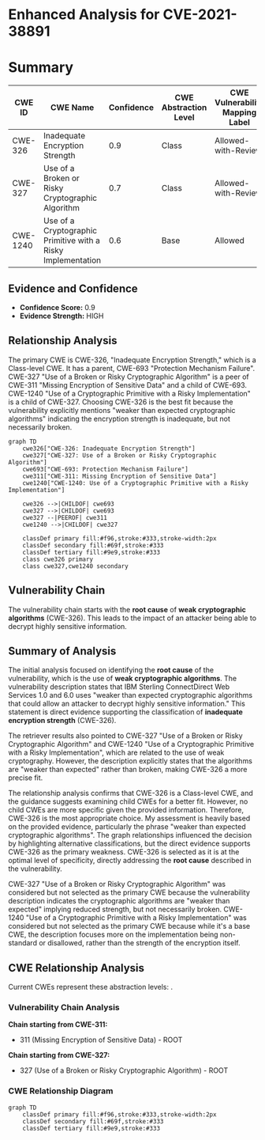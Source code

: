 # Enhanced Analysis for CVE-2021-38891

# Summary
| CWE ID | CWE Name | Confidence | CWE Abstraction Level | CWE Vulnerability Mapping Label | CWE-Vulnerability Mapping Notes |
|---|---|---|---|---|---|
| CWE-326 | Inadequate Encryption Strength | 0.9 | Class | Allowed-with-Review | Primary CWE |
| CWE-327 | Use of a Broken or Risky Cryptographic Algorithm | 0.7 | Class | Allowed-with-Review | Secondary Candidate |
| CWE-1240 | Use of a Cryptographic Primitive with a Risky Implementation | 0.6 | Base | Allowed | Secondary Candidate |

## Evidence and Confidence

*   **Confidence Score:** 0.9
*   **Evidence Strength:** HIGH

## Relationship Analysis
The primary CWE is CWE-326, "Inadequate Encryption Strength," which is a Class-level CWE. It has a parent, CWE-693 "Protection Mechanism Failure". CWE-327 "Use of a Broken or Risky Cryptographic Algorithm" is a peer of CWE-311 "Missing Encryption of Sensitive Data" and a child of CWE-693. CWE-1240 "Use of a Cryptographic Primitive with a Risky Implementation" is a child of CWE-327. Choosing CWE-326 is the best fit because the vulnerability explicitly mentions "weaker than expected cryptographic algorithms" indicating the encryption strength is inadequate, but not necessarily broken.

```mermaid
graph TD
    cwe326["CWE-326: Inadequate Encryption Strength"]
    cwe327["CWE-327: Use of a Broken or Risky Cryptographic Algorithm"]
    cwe693["CWE-693: Protection Mechanism Failure"]
    cwe311["CWE-311: Missing Encryption of Sensitive Data"]
    cwe1240["CWE-1240: Use of a Cryptographic Primitive with a Risky Implementation"]

    cwe326 -->|CHILDOF| cwe693
    cwe327 -->|CHILDOF| cwe693
    cwe327 --|PEEROF| cwe311
    cwe1240 -->|CHILDOF| cwe327

    classDef primary fill:#f96,stroke:#333,stroke-width:2px
    classDef secondary fill:#69f,stroke:#333
    classDef tertiary fill:#9e9,stroke:#333
    class cwe326 primary
    class cwe327,cwe1240 secondary
```

## Vulnerability Chain
The vulnerability chain starts with the **root cause** of **weak cryptographic algorithms** (CWE-326). This leads to the impact of an attacker being able to decrypt highly sensitive information.

## Summary of Analysis
The initial analysis focused on identifying the **root cause** of the vulnerability, which is the use of **weak cryptographic algorithms**. The vulnerability description states that IBM Sterling ConnectDirect Web Services 1.0 and 6.0 uses "weaker than expected cryptographic algorithms that could allow an attacker to decrypt highly sensitive information." This statement is direct evidence supporting the classification of **inadequate encryption strength** (CWE-326).

The retriever results also pointed to CWE-327 "Use of a Broken or Risky Cryptographic Algorithm" and CWE-1240 "Use of a Cryptographic Primitive with a Risky Implementation", which are related to the use of weak cryptography. However, the description explicitly states that the algorithms are "weaker than expected" rather than broken, making CWE-326 a more precise fit.

The relationship analysis confirms that CWE-326 is a Class-level CWE, and the guidance suggests examining child CWEs for a better fit. However, no child CWEs are more specific given the provided information. Therefore, CWE-326 is the most appropriate choice. My assessment is heavily based on the provided evidence, particularly the phrase "weaker than expected cryptographic algorithms". The graph relationships influenced the decision by highlighting alternative classifications, but the direct evidence supports CWE-326 as the primary weakness. CWE-326 is selected as it is at the optimal level of specificity, directly addressing the **root cause** described in the vulnerability.

CWE-327 "Use of a Broken or Risky Cryptographic Algorithm" was considered but not selected as the primary CWE because the vulnerability description indicates the cryptographic algorithms are "weaker than expected" implying reduced strength, but not necessarily broken. CWE-1240 "Use of a Cryptographic Primitive with a Risky Implementation" was considered but not selected as the primary CWE because while it's a base CWE, the description focuses more on the implementation being non-standard or disallowed, rather than the strength of the encryption itself.


## CWE Relationship Analysis

Current CWEs represent these abstraction levels: .


### Vulnerability Chain Analysis

**Chain starting from CWE-311:**
- 311 (Missing Encryption of Sensitive Data) - ROOT


**Chain starting from CWE-327:**
- 327 (Use of a Broken or Risky Cryptographic Algorithm) - ROOT



### CWE Relationship Diagram

```mermaid
graph TD
    classDef primary fill:#f96,stroke:#333,stroke-width:2px
    classDef secondary fill:#69f,stroke:#333
    classDef tertiary fill:#9e9,stroke:#333
```